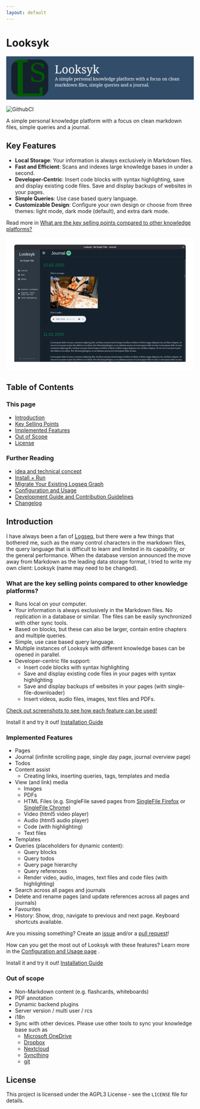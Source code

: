 ```yaml
---
layout: default
---
```


# Looksyk

![banner](banner.png)

![GithubCI](https://github.com/SebastianRzk/Looksyk/actions/workflows/build.yml/badge.svg?branch=main)

A simple personal knowledge platform with a focus on clean markdown files, simple queries and a journal.

## Key Features

- **Local Storage**: Your information is always exclusively in Markdown files.
- **Fast and Efficient**: Scans and indexes large knowledge bases in under a second.
- **Developer-Centric**: Insert code blocks with syntax highlighting, save and display existing code files. Save and
  display backups of websites in your pages.
- **Simple Queries**: Use case based query language.
- **Customizable Design**: Configure your own design or choose from three themes: light mode, dark mode (default), and
  extra dark mode.

Read more
in [What are the key selling points compared to other knowledge platforms?](#what-are-the-key-selling-points-compared-to-other-knowledge-platforms)

![intro animation](intro_animation.gif)

## Table of Contents

### This page

- [Introduction](#introduction)
- [Key Selling Points](#what-are-the-key-selling-points-compared-to-other-knowledge-platforms)
- [Implemented Features](#implemented-features)
- [Out of Scope](#out-of-scope)
- [License](#license)

### Further Reading

- [idea and technical concept](idea_and_technical_concept.md)
- [Install + Run](installation.md)
- [Migrate Your Existing Logseq Graph](migration_from_logseq.md)
- [Configuration and Usage](usage.md)
- [Development Guide and Contribution Guidelines](development_and_contribution.md)
- [Changelog](changelog.md)

## Introduction

I have always been a fan of [Logseq](https://logseq.com/), but there were a few things that bothered me, such as the
many control characters in the markdown files, the query language that is difficult to learn and limited in its
capability, or the general performance.
When the database version announced the move away from Markdown as the leading data storage format, I tried to write my
own client: Looksyk (name may need to be changed).


### What are the key selling points compared to other knowledge platforms?

* Runs local on your computer.
* Your information is always exclusively in the Markdown files. No replication in a database or similar. The files can
  be easily synchronized with other sync tools.
* Based on blocks, but these can also be larger, contain entire chapters and multiple queries.
* Simple, use case based query language.
* Multiple instances of Looksyk with different knowledge bases can be opened in parallel.
* Developer-centric file support:
	* Insert code blocks with syntax highlighting
	* Save and display existing code files in your pages with syntax highlighting
	* Save and display backups of websites in your pages (with single-file-downloader)
	* Insert videos, audio files, images, text files and PDFs.

[Check out screenshots to see how each feature can be used!](usage.md)

Install it and try it out! [Installation Guide](installation.md)

### Implemented Features

* Pages
* Journal (infinite scrolling page, single day page, journal overview page)
* Todos
* Content assist
	* Creating links, inserting queries, tags, templates and media
* View (and link) media
	* Images
	* PDFs
	* HTML Files (e.g. SingleFile saved pages
	  from [SingleFile Firefox](https://addons.mozilla.org/en-US/firefox/addon/single-file/)
	  or [SingleFile Chrome](https://chromewebstore.google.com/detail/singlefile/mpiodijhokgodhhofbcjdecpffjipkle))
	* Video (html5 video player)
	* Audio (html5 audio player)
	* Code (with highlighting)
	* Text files
* Templates
* Queries (placeholders for dynamic content):
	* Query blocks
	* Query todos
	* Query page hierarchy
	* Query references
	* Render video, audio, images, text files and code files (with highlighting)
* Search across all pages and journals
* Delete and rename pages (and update references across all pages and journals)
* Favourites
* History: Show, drop, navigate to previous and next page. Keyboard shortcuts available.

Are you missing something? Create an [issue](https://github.com/SebastianRzk/Looksyk/issues) and/or
a [pull request](development_and_contribution.md)!

How can you get the most out of Looksyk with these features? Learn more in
the [Configuration and Usage page](usage.md) .

Install it and try it out! [Installation Guide](installation.md)

### Out of scope

* Non-Markdown content (e.g. flashcards, whiteboards)
* PDF annotation
* Dynamic backend plugins
* Server version / multi user / rcs
* i18n
* Sync with other devices. Please use other tools to sync your knowledge base such as
	* [Microsoft OneDrive](https://www.microsoft.com/microsoft-365/onedrive/)
	* [Dropbox](https://www.dropbox.com/)
	* [Nextcloud](https://nextcloud.com/)
	* [Syncthing](https://syncthing.net/)
	* [git](https://git-scm.com/)

## License

This project is licensed under the AGPL3 License - see the `LICENSE` file for details.
